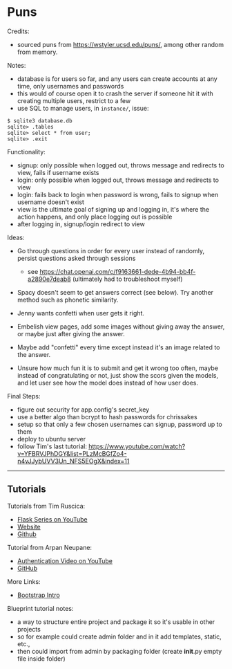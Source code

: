 # Puns

Credits:
- sourced puns from https://wstyler.ucsd.edu/puns/, among other random from memory.

Notes:
- database is for users so far, and any users can create accounts at any time, only usernames and passwords
- this would of course open it to crash the server if someone hit it with creating multiple users, restrict to a few
- use SQL to manage users, in `instance/`, issue:
```
$ sqlite3 database.db
sqlite> .tables
sqlite> select * from user;
sqlite> .exit
```

Functionality:
- signup: only possible when logged out, throws message and redirects to view, fails if username exists
- login: only possible when logged out, throws message and redirects to view
- login: fails back to login when password is wrong, fails to signup when username doesn't exist
- view is the ultimate goal of signing up and logging in, it's where the action happens, and only place logging out is possible
- after logging in, signup/login redirect to view

Ideas:
- Go through questions in order for every user instead of randomly, persist questions asked through sessions
    + see https://chat.openai.com/c/f9163661-dede-4b94-bb4f-a2890e7deab8 (ultimately had to troubleshoot myself)

- Spacy doesn't seem to get answers correct (see below). Try another method such as phonetic similarity.
- Jenny wants confetti when user gets it right.
- Embelish view pages, add some images without giving away the answer, or maybe just after giving the answer.
- Maybe add "confetti" every time except instead it's an image related to the answer.
- Unsure how much fun it is to submit and get it wrong too often, maybe instead of congratulating or not,
    just show the scors given the models, and let user see how the model does instead of how user does.


Final Steps:
- figure out security for app.config's secret_key
- use a better algo than bcrypt to hash passwords for chrissakes
- setup so that only a few chosen usernames can signup, password up to them
- deploy to ubuntu server
- follow Tim's last tutorial: https://www.youtube.com/watch?v=YFBRVJPhDGY&list=PLzMcBGfZo4-n4vJJybUVV3Un_NFS5EOgX&index=11

---

## Tutorials

Tutorials from Tim Ruscica: 
- [Flask Series on YouTube](https://www.youtube.com/@TechWithTim)
- [Website](https://www.techwithtim.net)
- [Github](https://github.com/techwithtim)

Tutorial from Arpan Neupane:
- [Authentication Video on YouTube](https://www.youtube.com/watch?v=71EU8gnZqZQ)
- [GitHub](https://github.com/arpanneupane19/Python-Flask-Authentication-Tutorial/blob/main/app.py)

More Links:
- [Bootstrap Intro](https://getbootstrap.com/docs/5.3/getting-started/introduction/)

Blueprint tutorial notes:
- a way to structure entire project and package it so it's usable in other projects
- so for example could create admin folder and in it add templates, static, etc.,
- then could import from admin by packaging folder (create __init__.py empty file inside folder)